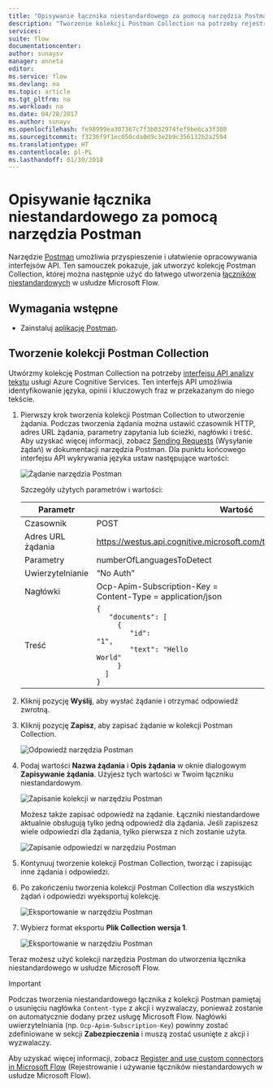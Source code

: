 ```yaml
---
title: "Opisywanie łącznika niestandardowego za pomocą narzędzia Postman | Microsoft Docs"
description: "Tworzenie kolekcji Postman Collection na potrzeby rejestracji łączników niestandardowych"
services: 
suite: flow
documentationcenter: 
author: sunaysv
manager: anneta
editor: 
ms.service: flow
ms.devlang: na
ms.topic: article
ms.tgt_pltfrm: na
ms.workload: na
ms.date: 04/28/2017
ms.author: sunayv
ms.openlocfilehash: fe98999ea307367c7f3b032974fef9be6ca3f388
ms.sourcegitcommit: f3236f9f1ec050cda0d9c3e2b9c356132b2a2594
ms.translationtype: HT
ms.contentlocale: pl-PL
ms.lasthandoff: 01/30/2018
---
```

# <a name="describe-a-custom-connector-with-postman"></a>Opisywanie łącznika niestandardowego za pomocą narzędzia Postman
Narzędzie [Postman](https://www.getpostman.com/) umożliwia przyspieszenie i ułatwienie opracowywania interfejsów API. Ten samouczek pokazuje, jak utworzyć kolekcję Postman Collection, której można następnie użyć do łatwego utworzenia [łączników niestandardowych](register-custom-api.md) w usłudze Microsoft Flow.

## <a name="prerequisites"></a>Wymagania wstępne
* Zainstaluj [aplikację Postman](https://www.getpostman.com/apps).

## <a name="create-a-postman-collection"></a>Tworzenie kolekcji Postman Collection
Utwórzmy kolekcję Postman Collection na potrzeby [interfejsu API analizy tekstu](https://www.microsoft.com/cognitive-services/text-analytics-api) usługi Azure Cognitive Services. Ten interfejs API umożliwia identyfikowanie języka, opinii i kluczowych fraz w przekazanym do niego tekście.

1. Pierwszy krok tworzenia kolekcji Postman Collection to utworzenie żądania. Podczas tworzenia żądania można ustawić czasownik HTTP, adres URL żądania, parametry zapytania lub ścieżki, nagłówki i treść. Aby uzyskać więcej informacji, zobacz [Sending Requests](https://www.getpostman.com/docs/requests) (Wysyłanie żądań) w dokumentacji narzędzia Postman. Dla punktu końcowego interfejsu API wykrywania języka ustaw następujące wartości:
   
    ![Żądanie narzędzia Postman](./media/postman-collection/request.png)
   
    Szczegóły użytych parametrów i wartości:
   
   | Parametr | Wartość |
   | --- | --- |
   | Czasownik |POST |
   | Adres URL żądania |https://westus.api.cognitive.microsoft.com/text/analytics/v2.0/languages |
   | Parametry |numberOfLanguagesToDetect |
   | Uwierzytelnianie |“No Auth” |
   | Nagłówki |Ocp-Apim-Subscription-Key = <your subscription key> <br/>Content-Type = application/json |
   | Treść |<code>{<br/>&nbsp;&nbsp;&nbsp;"documents": [<br/>&nbsp;&nbsp;&nbsp;&nbsp;&nbsp;{<br/>&nbsp;&nbsp;&nbsp;&nbsp;&nbsp;&nbsp;&nbsp;&nbsp;"id": "1",<br/>&nbsp;&nbsp;&nbsp;&nbsp;&nbsp;&nbsp;&nbsp;&nbsp;"text": "Hello World"<br/>&nbsp;&nbsp;&nbsp;&nbsp;&nbsp;}<br/>&nbsp;&nbsp;]<br/>}<code> |
2. Kliknij pozycję **Wyślij**, aby wysłać żądanie i otrzymać odpowiedź zwrotną.
3. Kliknij pozycję **Zapisz**, aby zapisać żądanie w kolekcji Postman Collection.
   
    ![Odpowiedź narzędzia Postman](./media/postman-collection/request-response-save.png)
4. Podaj wartości **Nazwa żądania** i **Opis żądania** w oknie dialogowym **Zapisywanie żądania**. Użyjesz tych wartości w Twoim łączniku niestandardowym.
   
    ![Zapisanie kolekcji w narzędziu Postman](./media/postman-collection/save-request-note.png)
   
    Możesz także zapisać odpowiedź na żądanie. Łączniki niestandardowe aktualnie obsługują tylko jedną odpowiedź dla żądania. Jeśli zapiszesz wiele odpowiedzi dla żądania, tylko pierwsza z nich zostanie użyta.
   
    ![Zapisanie odpowiedzi w narzędziu Postman](./media/postman-collection/save-response.png)
5. Kontynuuj tworzenie kolekcji Postman Collection, tworząc i zapisując inne żądania i odpowiedzi.
6. Po zakończeniu tworzenia kolekcji Postman Collection dla wszystkich żądań i odpowiedzi wyeksportuj kolekcję.
   
    ![Eksportowanie w narzędziu Postman](./media/postman-collection/export.png)
7. Wybierz format eksportu **Plik Collection wersja 1**.
   
    ![Eksportowanie w narzędziu Postman](./media/postman-collection/export2.png)

Teraz możesz użyć kolekcji narzędzia Postman do utworzenia łącznika niestandardowego w usłudze Microsoft Flow.

> [!IMPORTANT]
> Podczas tworzenia niestandardowego łącznika z kolekcji Postman pamiętaj o usunięciu nagłówka `Content-type` z akcji i wyzwalaczy, ponieważ zostanie on automatycznie dodany przez usługę Microsoft Flow. Nagłówki uwierzytelniania (np. `Ocp-Apim-Subscription-Key`) powinny zostać zdefiniowane w sekcji **Zabezpieczenia** i muszą zostać usunięte z akcji i wyzwalaczy. 
> 
> 

Aby uzyskać więcej informacji, zobacz [Register and use custom connectors in Microsoft Flow](register-custom-api.md) (Rejestrowanie i używanie łączników niestandardowych w usłudze Microsoft Flow).

